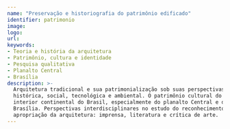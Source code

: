 ```yaml
---
name: "Preservação e historiografia do patrimônio edificado"
identifier: patrimonio
image:
logo:
url:
keywords:
- Teoria e história da arquitetura
- Patrimônio, cultura e identidade
- Pesquisa qualitativa
- Planalto Central
- Brasília
description: >-
  Arquitetura tradicional e sua patrimonialização sob suas perspectivas
  histórica, social, tecnológica e ambiental. O patrimônio cultural do
  interior continental do Brasil, especialmente do planalto Central e de
  Brasília. Perspectivas interdisciplinares no estudo do reconhecimento e
  apropriação da arquitetura: imprensa, literatura e crítica de arte.
---
```

